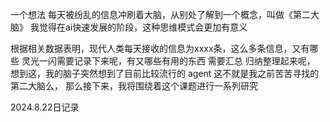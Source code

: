 一个想法
每天被纷乱的信息冲刷着大脑，从别处了解到一个概念，叫做《第二大脑》
我觉得在ai快速发展的阶段，这种思维模式会更加有意义

根据相关数据表明，现代人类每天接收的信息为xxxx条，这么多条信息，又有哪些
灵光一闪需要记录下来呢，有又哪些有用的东西 需要汇总 归纳整理起来呢，
想到这，我的脑子突然想到了目前比较流行的 agent
这不就是我之前苦苦寻找的 第二大脑么，
那么接下来，我将围绕着这个课题进行一系列研究

2024.8.22日记录